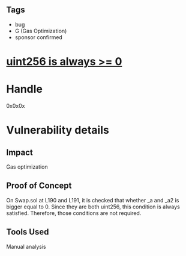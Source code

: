 ## Tags

- bug
- G (Gas Optimization)
- sponsor confirmed

# [uint256 is always >= 0](https://github.com/code-423n4/2021-11-bootfinance-findings/issues/133) 

# Handle

0x0x0x


# Vulnerability details

## Impact
Gas optimization

## Proof of Concept

On Swap.sol at L190 and L191, it is checked that whether _a and _a2 is bigger equal to 0. Since they are both uint256, this condition is always satisfied. Therefore, those conditions are not required.

## Tools Used

Manual analysis

